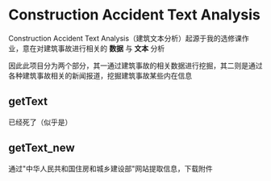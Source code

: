 # Construction Accident Text Analysis

Construction Accident Text Analysis（建筑文本分析）起源于我的选修课作业，意在对建筑事故进行相关的 __数据__ 与 __文本__ 分析

因此此项目分为两个部分，其一通过建筑事故的相关数据进行挖掘，其二则是通过各种建筑事故相关的新闻报道，挖掘建筑事故某些内在信息

## getText

已经死了（似乎是）

## getText_new

通过"中华人民共和国住房和城乡建设部"网站提取信息，下载附件